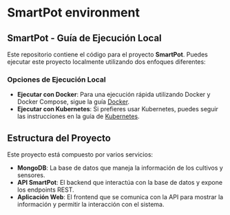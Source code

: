 # SmartPot environment

## SmartPot - Guía de Ejecución Local

Este repositorio contiene el código para el proyecto **SmartPot**. Puedes ejecutar este proyecto localmente utilizando dos enfoques diferentes:

### Opciones de Ejecución Local

- **Ejecutar con Docker**: Para una ejecución rápida utilizando Docker y Docker Compose, sigue la guía [Docker](docker/README.md).
- **Ejecutar con Kubernetes**: Si prefieres usar Kubernetes, puedes seguir las instrucciones en la guía de [Kubernetes](kubernetes/README.md).

## Estructura del Proyecto

Este proyecto está compuesto por varios servicios:

- **MongoDB**: La base de datos que maneja la información de los cultivos y sensores.
- **API SmartPot**: El backend que interactúa con la base de datos y expone los endpoints REST.
- **Aplicación Web**: El frontend que se comunica con la API para mostrar la información y permitir la interacción con el sistema.
